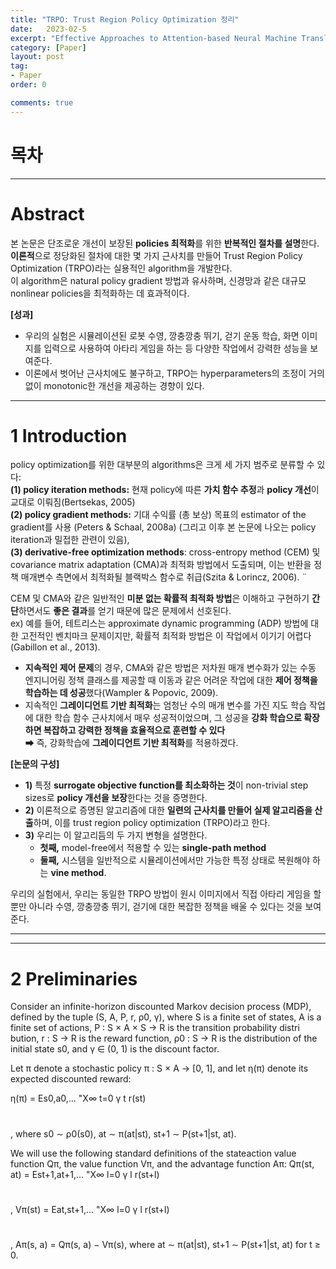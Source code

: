 ```yaml
---
title: "TRPO: Trust Region Policy Optimization 정리"
date:   2023-02-5
excerpt: "Effective Approaches to Attention-based Neural Machine Translation paper review"
category: [Paper]
layout: post
tag:
- Paper
order: 0

comments: true
---
```


# 목차



----


# Abstract
본 논문은 단조로운 개선이 보장된 **policies 최적화**를 위한 **반복적인 절차를 설명**한다.          
**이론적**으로 정당화된 절차에 대한 몇 가지 근사치를 만들어 Trust Region Policy Optimization (TRPO)라는 실용적인 algorithm을 개발한다.          
이 algorithm은 natural policy gradient 방법과 유사하며, 신경망과 같은 대규모 nonlinear policies을 최적화하는 데 효과적이다.       

**[성과]**     
* 우리의 실험은 시뮬레이션된 로봇 수영, 깡충깡충 뛰기, 걷기 운동 학습, 화면 이미지를 입력으로 사용하여 아타리 게임을 하는 등 다양한 작업에서 강력한 성능을 보여준다.          
* 이론에서 벗어난 근사치에도 불구하고, TRPO는 hyperparameters의 조정이 거의 없이 monotonic한 개선을 제공하는 경향이 있다.


----

# 1 Introduction
policy optimization를 위한 대부분의 algorithms은 크게 세 가지 범주로 분류할 수 있다:     
**(1) policy iteration methods:** 현재 policy에 따른 **가치 함수 추정**과 **policy 개선**이 교대로 이뤄짐(Bertsekas, 2005)     
**(2) policy gradient methods:** 기대 수익률 (총 보상) 목표의 estimator of the gradient를 사용 (Peters & Schaal, 2008a) (그리고 이후 본 논문에 나오는 policy iteration과 밀접한 관련이 있음),         
**(3) derivative-free optimization methods**: cross-entropy method (CEM) 및 covariance matrix adaptation (CMA)과 최적화 방법에서 도출되며, 이는 반환을 정책 매개변수 측면에서 최적화될 블랙박스 함수로 취급(Szita & Lorincz, 2006). ¨


CEM 및 CMA와 같은 일반적인 **미분 없는 확률적 최적화 방법**은 이해하고 구현하기 **간단**하면서도 **좋은 결과**를 얻기 때문에 많은 문제에서 선호된다.    
ex) 예를 들어, 테트리스는 approximate dynamic programming (ADP) 방법에 대한 고전적인 벤치마크 문제이지만, 확률적 최적화 방법은 이 작업에서 이기기 어렵다(Gabillon et al., 2013).    

* **지속적인 제어 문제**의 경우, CMA와 같은 방법은 저차원 매개 변수화가 있는 수동 엔지니어링 정책 클래스를 제공할 때 이동과 같은 어려운 작업에 대한 **제어 정책을 학습하는 데 성공**했다(Wampler & Popovic, 2009).       
* 지속적인 **그레이디언트 기반 최적화**는 엄청난 수의 매개 변수를 가진 지도 학습 작업에 대한 학습 함수 근사치에서 매우 성공적이었으며, 그 성공을 **강화 학습으로 확장하면 복잡하고 강력한 정책을 효율적으로 훈련할 수 있다**   
➡ 즉, 강화학습에 **그레이디언트 기반 최적화**를 적용하겠다.     


**[논문의 구성]**      
* **1)** 특정 **surrogate objective function를 최소화하는 것**이 non-trivial step sizes로 **policy 개선을 보장**한다는 것을 증명한다.               
* **2)** 이론적으로 증명된 알고리즘에 대한 **일련의 근사치를 만들어 실제 알고리즘을 산출**하며, 이를 trust region policy optimization (TRPO)라고 한다.       
* **3)** 우리는 이 알고리듬의 두 가지 변형을 설명한다.       
   * **첫째,** model-free에서 적용할 수 있는 **single-path method**    
   * **둘째,** 시스템을 일반적으로 시뮬레이션에서만 가능한 특정 상태로 복원해야 하는 **vine method**.        
 
우리의 실험에서, 우리는 동일한 TRPO 방법이 원시 이미지에서 직접 아타리 게임을 할 뿐만 아니라 수영, 깡충깡충 뛰기, 걷기에 대한 복잡한 정책을 배울 수 있다는 것을 보여준다.      



----
----

# 2 Preliminaries
Consider an infinite-horizon discounted Markov decision
process (MDP), defined by the tuple (S, A, P, r, ρ0, γ),
where S is a finite set of states, A is a finite set of actions,
P : S × A × S → R is the transition probability distri
bution, r : S → R is the reward function, ρ0 : S → R is
the distribution of the initial state s0, and γ ∈ (0, 1) is the
discount factor.


Let π denote a stochastic policy π : S × A → [0, 1], and
let η(π) denote its expected discounted reward:

η(π) = Es0,a0,... "X∞
t=0
γ
t
r(st)
#
, where
s0 ∼ ρ0(s0), at ∼ π(at|st), st+1 ∼ P(st+1|st, at).


We will use the following standard definitions of the stateaction value function Qπ, the value function Vπ, and the
advantage function Aπ:
Qπ(st, at) = Est+1,at+1,... "X∞
l=0
γ
l
r(st+l)
#
,
Vπ(st) = Eat,st+1,... "X∞
l=0
γ
l
r(st+l)
#
,
Aπ(s, a) = Qπ(s, a) − Vπ(s), where
at ∼ π(at|st), st+1 ∼ P(st+1|st, at) for t ≥ 0.




